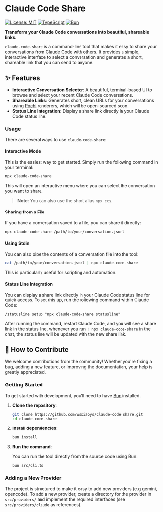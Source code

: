 # Claude Code Share

[![License: MIT](https://img.shields.io/badge/License-MIT-yellow.svg)](https://opensource.org/licenses/MIT)
[![TypeScript](https://img.shields.io/badge/TypeScript-007ACC?style=flat&logo=typescript&logoColor=white)](https://www.typescriptlang.org/)
[![Bun](https://img.shields.io/badge/Bun-000?style=flat&logo=bun&logoColor=white)](https://bun.sh)

**Transform your Claude Code conversations into beautiful, shareable links.**

`claude-code-share` is a command-line tool that makes it easy to share your conversations from Claude Code with others. It provides a simple, interactive interface to select a conversation and generates a short, shareable link that you can send to anyone.

## ✨ Features

- **Interactive Conversation Selector**: A beautiful, terminal-based UI to browse and select your recent Claude Code conversations.
- **Shareable Links**: Generates short, clean URLs for your conversations using [Pochi](https://getpochi.com) renderers, which will be open-sourced soon.
- **Status Line Integration**: Display a share link directly in your Claude Code status line.

### Usage

There are several ways to use `claude-code-share`:

#### Interactive Mode

This is the easiest way to get started. Simply run the following command in your terminal:

```bash
npx claude-code-share
```

This will open an interactive menu where you can select the conversation you want to share.

> **Note**: You can also use the short alias `npx ccs`.

#### Sharing from a File

If you have a conversation saved to a file, you can share it directly:

```bash
npx claude-code-share /path/to/your/conversation.jsonl
```

#### Using Stdin

You can also pipe the contents of a conversation file into the tool:

```bash
cat /path/to/your/conversation.jsonl | npx claude-code-share
```

This is particularly useful for scripting and automation.

#### Status Line Integration

You can display a share link directly in your Claude Code status line for quick access. To set this up, run the following command within Claude Code:

```
/statusline setup "npx claude-code-share statusline"
```

After running the command, restart Claude Code, and you will see a share link in the status line, whenever you run `! npx claude-code-share` in the chat, the status line will be updated with the new share link.

## 🤝 How to Contribute

We welcome contributions from the community! Whether you're fixing a bug, adding a new feature, or improving the documentation, your help is greatly appreciated.

### Getting Started

To get started with development, you'll need to have [Bun](https://bun.sh/) installed.

1.  **Clone the repository**:

    ```bash
    git clone https://github.com/wsxiaoys/claude-code-share.git
    cd claude-code-share
    ```

2.  **Install dependencies**:

    ```bash
    bun install
    ```

3.  **Run the command**:

    You can run the tool directly from the source code using Bun:

    ```bash
    bun src/cli.ts
    ```

### Adding a New Provider

The project is structured to make it easy to add new providers (e.g gemini, opencode). To add a new provider, create a directory for the provider in `src/providers/` and implement the required interfaces (see `src/providers/claude` as references).
